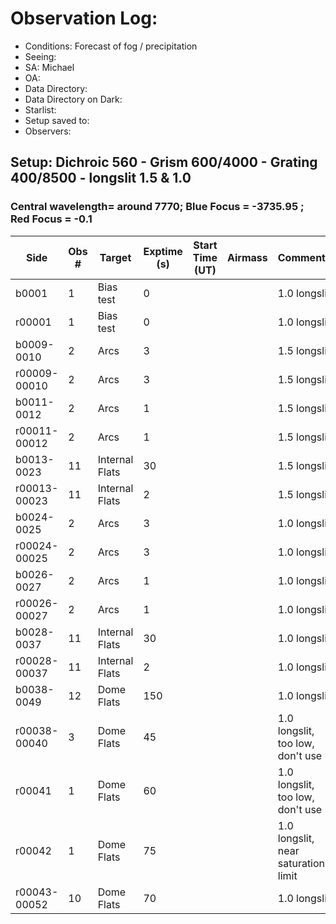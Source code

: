 # Observation Log:

* Conditions: Forecast of fog / precipitation
* Seeing: 
* SA: Michael
* OA: 
* Data Directory: 
* Data Directory on Dark: 
* Starlist: 
* Setup saved to: 
* Observers: 

## Setup: Dichroic 560 - Grism 600/4000 - Grating 400/8500 - longslit 1.5 & 1.0 
### Central wavelength= around 7770; Blue Focus = -3735.95 ; Red Focus = -0.1

| Side | Obs #     | Target    | Exptime (s) | Start Time (UT) | Airmass | Comments                                                   |
|------|-----------|-----------|-------------|-----------------|---------|------------------------------------------------------------|
|b0001|1|Bias test        |0| ||1.0 longslit|
|r00001|1|Bias test        |0| ||1.0 longslit|
|b0009-0010|2|Arcs        |3| ||1.5 longslit|
|r00009-00010|2|Arcs        |3| ||1.5 longslit|
|b0011-0012|2|Arcs        |1| ||1.5 longslit|
|r00011-00012|2|Arcs        |1| ||1.5 longslit|
|b0013-0023|11|Internal Flats        |30| ||1.5 longslit |
|r00013-00023|11|Internal Flats        |2| ||1.5 longslit|
|b0024-0025|2|Arcs        |3| ||1.0 longslit|
|r00024-00025|2|Arcs        |3| ||1.0 longslit|
|b0026-0027|2|Arcs        |1| ||1.0 longslit|
|r00026-00027|2|Arcs        |1| ||1.0 longslit|
|b0028-0037|11|Internal Flats        |30| ||1.0 longslit |
|r00028-00037|11|Internal Flats        |2| ||1.0 longslit|
|b0038-0049|12|Dome Flats        |150| ||1.0 longslit | 
|r00038-00040|3|Dome Flats        |45| ||1.0 longslit, too low, don't use|
|r00041|1|Dome Flats        |60| ||1.0 longslit, too low, don't use|
|r00042|1|Dome Flats        |75| ||1.0 longslit, near saturation limit|
|r00043-00052|10|Dome Flats        |70| ||1.0 longslit|

